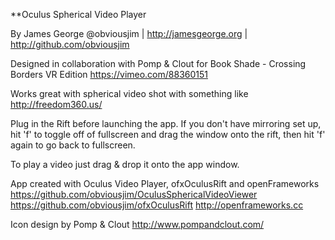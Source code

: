 
**Oculus Spherical Video Player

By James George 
@obviousjim | http://jamesgeorge.org | http://github.com/obviousjim

Designed in collaboration with Pomp & Clout for 
Book Shade - Crossing Borders VR Edition https://vimeo.com/88360151

Works great with spherical video shot with something like http://freedom360.us/

Plug in the Rift before launching the app. If you don't have mirroring set up, hit 'f' to toggle off of fullscreen and drag the window onto the rift, then hit 'f' again to go back to fullscreen.

To play a video just drag & drop it onto the app window.

App created with Oculus Video Player, ofxOculusRift and openFrameworks
https://github.com/obviousjim/OculusSphericalVideoViewer
https://github.com/obviousjim/ofxOculusRift
http://openframeworks.cc

Icon design by Pomp & Clout
http://www.pompandclout.com/
